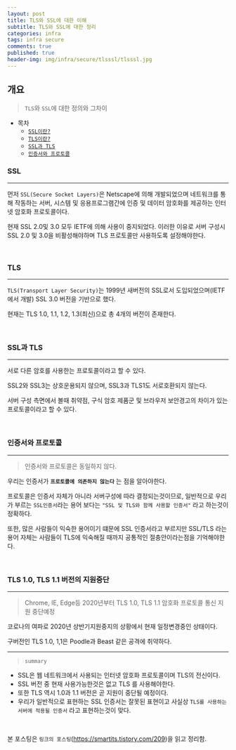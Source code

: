 ```yaml
---
layout: post
title: TLS와 SSL에 대한 이해
subtitle: TLS와 SSL에 대한 정리
categories: infra
tags: infra secure
comments: true
published: true
header-img: img/infra/secure/tlsssl/tlsssl.jpg
---
```


## 개요
> `TLS`와 `SSL`에 대한 정의와 그차이
  
- 목차
	- [`SSL이란?`](#SSL)
	- [`TLS이란?`](#TLS)
	- [`SSL과 TLS`](#ssl과-tls)
	- [`인증서와 프로토콜`](#인증서와-프로토콜)

### SSL
---
먼저 `SSL(Secure Socket Layers)`은 Netscape에 의해 개발되었으며 네트워크를 통해 작동하는 서버, 시스템 및 응용프로그램간에 인증 및 데이터 암호화를 제공하는 인터넷 암호화 프로토콜이다.

현재 SSL 2.0및 3.0 모두 IETF에 의해 사용이 중지되었다. 이러한 이유로 서버 구성시 SSL 2.0 및 3.0을 비활성해야하며 TLS 프로토콜만 사용하도록 설정해야한다.

<br>

### TLS
---

`TLS(Transport Layer Security)`는 1999년 새버전의 SSL로서 도입되었으며(IETF에서 개발) SSL 3.0 버전을 기반으로 했다.

현재는 TLS 1.0, 1.1, 1.2, 1.3(최신)으로 총 4개의 버전이 존재한다.

<br>

### SSL과 TLS

---

서로 다른 암호를 사용한는 프로토콜이라고 할 수 있다.

SSL2와 SSL3는 상호운용되지 않으며, SSL3과 TLS1도 서로호환되지 않는다.

서버 구성 측면에서 볼때 취약점, 구식 암호 제품군 및 브라우저 보안경고의 차이가 있는 프로토콜이라고 할 수 있다.

<br>

### 인증서와 프로토콜
---

> 인증서와 프로토콜은 동일하지 않다.

우리는 인증서가 **`프로토콜에 의존하지 않는다`** 는 점을 알아야한다.

프로토콜은 인증서 자체가 아니라 서버구성에 따라 결정되는것이므로, 일반적으로 우리가 부르는 `SSL인증서`라는 용어 보다는 `"SSL 및 TLS와 함께 사용할 인증서"` 라고 하는것이 정확하다.

또한, 많은 사람들이 익숙한 용어이기 떄문에 SSL 인증서라고 부르지만 SSL/TLS 라는 용어 자체는 사람들이 TLS에 익숙해질 때까지 공통적인 절충안이라는점을 기억해야한다.

<br>

### TLS 1.0, TLS 1.1 버전의 지원중단

---

> Chrome, IE, Edge등 2020년부터 TLS 1.0, TLS 1.1 암호화 프로토콜 통신 지원 중단예정

코로나의 여파로 2020년 상반기지원중지의 상황에서 현재 일정변경중인 상태이다.

구버전인 TLS 1.0, 1,1은 Poodle과 Beast 같은 공격에 취약하다.


---

> `summary`

- SSL은 웹 네트워크에서 사용되는 인터넷 암호화 프로토콜이며 TLS의 전신이다.
- SSL 버전 중 현재 사용가능한것은 없고 TLS 를 사용해야한다.
- 또한 TLS 역시 1.0과 1.1 버전은 곧 지원이 중단될 예정이다.
- 우리가 일반적으로 표현하는 SSL 인증서는 잘못된 표현이고 사실상 `TLS를 사용하는 서버에 적용될 인증서` 라고 표현하는것이 맞다.

<br>

본 포스팅은 `링크의 포스팅`(https://smartits.tistory.com/209)을 읽고 정리함.
